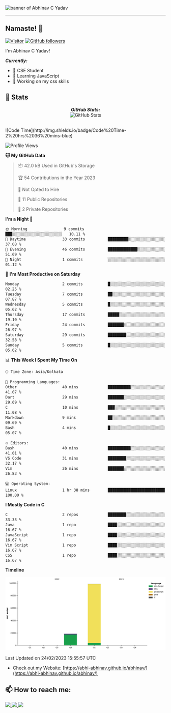 <img src="http://0x0.st/HsQz.webp" alt="banner of Abhinav C Yadav"> <hr>
<!-- <h2 align='center'>Abhinav C Yadav @abhi-abhinav</h2>
<p align='center'><b>Graduate Student at St.Joseph Engineering College Mangaluru</b></p> -->

<h2>Namaste! 🙏</h2>


[![Visitor](https://visitor-badge.laobi.icu/badge?page_id=abhi-abhinav.abhinav-abhinav)](https://github.com/abhi-abhinav) [![GitHub followers](https://img.shields.io/github/followers/abhi-abhinav.svg?style=social&label=Follow)](https://github.com/abhi-abhinav?tab=followers)

I'm Abhinav C Yadav!

 <i><b>Currently:</b> </i>
- 👯  CSE Student
- 🌱  Learning JavaScript
- 🔭  Working on my css skills 


<h2>👀 Stats</h2>
<div>
 <p align="center">
  <b><em>GitHub Stats:</em></b> <br/>
    <img src="https://github-readme-streak-stats.herokuapp.com/?user=abhi-abhinav&show_icons=true&theme=gotham" alt="GitHub Stats" /> <br/><br/>
  </p>
 <!--START_SECTION:waka-->
![Code Time](http://img.shields.io/badge/Code%20Time-2%20hrs%2036%20mins-blue)

![Profile Views](http://img.shields.io/badge/Profile%20Views-98-blue)

**🐱 My GitHub Data** 

> 📦 42.0 kB Used in GitHub's Storage 
 > 
> 🏆 54 Contributions in the Year 2023
 > 
> 🚫 Not Opted to Hire
 > 
> 📜 11 Public Repositories 
 > 
> 🔑 2 Private Repositories 
 > 
**I'm a Night 🦉** 

```text
🌞 Morning                9 commits           ███░░░░░░░░░░░░░░░░░░░░░░   10.11 % 
🌆 Daytime                33 commits          █████████░░░░░░░░░░░░░░░░   37.08 % 
🌃 Evening                46 commits          █████████████░░░░░░░░░░░░   51.69 % 
🌙 Night                  1 commits           ░░░░░░░░░░░░░░░░░░░░░░░░░   01.12 % 
```
📅 **I'm Most Productive on Saturday** 

```text
Monday                   2 commits           █░░░░░░░░░░░░░░░░░░░░░░░░   02.25 % 
Tuesday                  7 commits           ██░░░░░░░░░░░░░░░░░░░░░░░   07.87 % 
Wednesday                5 commits           █░░░░░░░░░░░░░░░░░░░░░░░░   05.62 % 
Thursday                 17 commits          █████░░░░░░░░░░░░░░░░░░░░   19.10 % 
Friday                   24 commits          ███████░░░░░░░░░░░░░░░░░░   26.97 % 
Saturday                 29 commits          ████████░░░░░░░░░░░░░░░░░   32.58 % 
Sunday                   5 commits           █░░░░░░░░░░░░░░░░░░░░░░░░   05.62 % 
```


📊 **This Week I Spent My Time On** 

```text
🕑︎ Time Zone: Asia/Kolkata

💬 Programming Languages: 
Other                    40 mins             ██████████░░░░░░░░░░░░░░░   41.07 % 
Dart                     29 mins             ███████░░░░░░░░░░░░░░░░░░   29.69 % 
C                        10 mins             ███░░░░░░░░░░░░░░░░░░░░░░   11.08 % 
Markdown                 9 mins              ██░░░░░░░░░░░░░░░░░░░░░░░   09.69 % 
Bash                     4 mins              █░░░░░░░░░░░░░░░░░░░░░░░░   05.07 % 

🔥 Editors: 
Bash                     40 mins             ██████████░░░░░░░░░░░░░░░   41.01 % 
VS Code                  31 mins             ████████░░░░░░░░░░░░░░░░░   32.17 % 
Vim                      26 mins             ███████░░░░░░░░░░░░░░░░░░   26.83 % 

💻 Operating System: 
Linux                    1 hr 38 mins        █████████████████████████   100.00 % 
```

**I Mostly Code in C** 

```text
C                        2 repos             ████████░░░░░░░░░░░░░░░░░   33.33 % 
Java                     1 repo              ████░░░░░░░░░░░░░░░░░░░░░   16.67 % 
JavaScript               1 repo              ████░░░░░░░░░░░░░░░░░░░░░   16.67 % 
Vim Script               1 repo              ████░░░░░░░░░░░░░░░░░░░░░   16.67 % 
CSS                      1 repo              ████░░░░░░░░░░░░░░░░░░░░░   16.67 % 
```



**Timeline**

![Lines of Code chart](https://raw.githubusercontent.com/abhi-abhinav/abhi-abhinav/main/assets/bar_graph.png)


 Last Updated on 24/02/2023 15:55:57 UTC
<!--END_SECTION:waka-->
</div>


- Check out my Website: [https://abhi-abhinav.github.io/abhinav/](https://abhi-abhinav.github.io/abhinav/)

<h2>📫 How to reach me:</h2>
<!-- This section you create this variables that are used above -->
 <a href="https://www.linkedin.com/in/abhinav-c-yadav-7427ab1aa/" target="_blank" rel="noreferrer">
    <img height="50" src="https://cdn1.iconfinder.com/data/icons/logotypes/32/square-linkedin-256.png"/>
</a>
<a href="https://twitter.com/aabhinav__" target="_blank" rel="noreferrer" >
    <img height="50" src="https://cdn2.iconfinder.com/data/icons/social-media-2285/512/1_Twitter_colored_svg-512.png"/>
</a>
<a href="https://www.instagram.com/abhinavcyadav/" target="_blank" rel="noreferrer">
 <img height="50" src="https://cdn3.iconfinder.com/data/icons/2018-social-media-logotypes/1000/2018_social_media_popular_app_logo_instagram-256.png"/>
</a>



<!---
abhi-abhinav/abhi-abhinav is a ✨ special ✨ repository because its `README.md` (this file) appears on your GitHub profile.
You can click the Preview link to take a look at your changes.
--->
